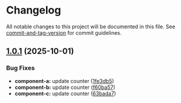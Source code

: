 # Changelog

All notable changes to this project will be documented in this file. See [commit-and-tag-version](https://github.com/absolute-version/commit-and-tag-version) for commit guidelines.

## [1.0.1](https://github.com/oscarmarina/lerna-netlify-test/compare/v0.0.0...v1.0.1) (2025-10-01)


### Bug Fixes

* **component-a:** update counter ([1fe3db5](https://github.com/oscarmarina/lerna-netlify-test/commit/1fe3db580de41c158430f2893d416afec6531fec))
* **component-b:** update counter ([f60ba57](https://github.com/oscarmarina/lerna-netlify-test/commit/f60ba57b26e60150c3fcf1c68ff456e220fb8a57))
* **component-c:** update counter ([63bada7](https://github.com/oscarmarina/lerna-netlify-test/commit/63bada78800e0ec2c81f9b647b05df085fd79cb0))
